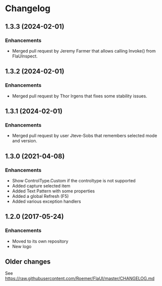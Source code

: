 # Changelog

## 1.3.3 (2024-02-01)

### Enhancements
  * Merged pull request by Jeremy Farmer that allows calling Invoke()
    from FlaUInspect.

## 1.3.2 (2024-02-01)

### Enhancements
  * Merged pull request by Thor Irgens that fixes some stability issues.

## 1.3.1 (2024-02-01)

### Enhancements
  * Merged pull request by user Jteve-Sobs that remembers selected mode
    and version.

## 1.3.0 (2021-04-08)

### Enhancements
  * Show ControlType.Custom if the controltype is not supported 
  * Added capture selected item
  * Added Text Pattern with some properties
  * Added a global Refresh (F5)
  * Added various exception handlers

## 1.2.0 (2017-05-24)

### Enhancements
  * Moved to its own repository
  * New logo

## Older changes
See https://raw.githubusercontent.com/Roemer/FlaUI/master/CHANGELOG.md
